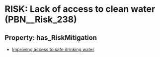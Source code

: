 # RISK: __Lack of access to clean water__ (PBN__Risk_238)

## Property: has_RiskMitigation

* [Improving access to safe drinking water](PBN__RiskMitigation_287)

